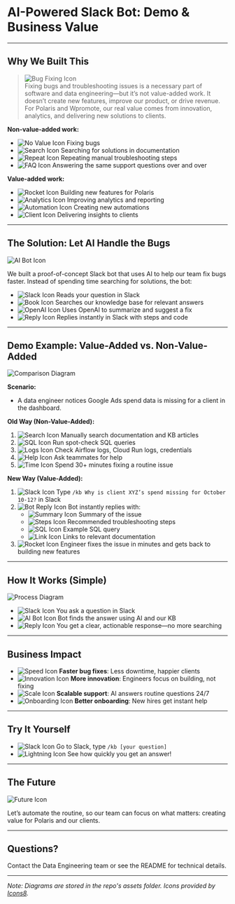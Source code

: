 # AI-Powered Slack Bot: Demo & Business Value

---

## Why We Built This

> ![Bug Fixing Icon](https://img.icons8.com/ios-filled/50/bug.png)  
Fixing bugs and troubleshooting issues is a necessary part of software and data engineering—but it’s not value-added work. It doesn’t create new features, improve our product, or drive revenue. For Polaris and Wpromote, our real value comes from innovation, analytics, and delivering new solutions to clients.

**Non-value-added work:**
- ![No Value Icon](https://img.icons8.com/ios-filled/24/delete-sign.png) Fixing bugs
- ![Search Icon](https://img.icons8.com/ios-filled/24/search.png) Searching for solutions in documentation
- ![Repeat Icon](https://img.icons8.com/ios-filled/24/repeat.png) Repeating manual troubleshooting steps
- ![FAQ Icon](https://img.icons8.com/ios-filled/24/faq.png) Answering the same support questions over and over

**Value-added work:**
- ![Rocket Icon](https://img.icons8.com/ios-filled/24/rocket.png) Building new features for Polaris
- ![Analytics Icon](https://img.icons8.com/ios-filled/24/combo-chart.png) Improving analytics and reporting
- ![Automation Icon](https://img.icons8.com/ios-filled/24/robot-2.png) Creating new automations
- ![Client Icon](https://img.icons8.com/ios-filled/24/conference-call.png) Delivering insights to clients

---

## The Solution: Let AI Handle the Bugs

![AI Bot Icon](https://img.icons8.com/ios-filled/50/artificial-intelligence.png)

We built a proof-of-concept Slack bot that uses AI to help our team fix bugs faster. Instead of spending time searching for solutions, the bot:
- ![Slack Icon](https://img.icons8.com/ios-filled/24/slack-new.png) Reads your question in Slack
- ![Book Icon](https://img.icons8.com/ios-filled/24/book.png) Searches our knowledge base for relevant answers
- ![OpenAI Icon](https://img.icons8.com/ios-filled/24/brain.png) Uses OpenAI to summarize and suggest a fix
- ![Reply Icon](https://img.icons8.com/ios-filled/24/filled-message.png) Replies instantly in Slack with steps and code

---

## Demo Example: Value-Added vs. Non-Value-Added

![Comparison Diagram](https://raw.githubusercontent.com/juandavidlozano-wprom/slack-kb-demo/main/assets/value-vs-nonvalue-diagram.png)

**Scenario:**
- A data engineer notices Google Ads spend data is missing for a client in the dashboard.

**Old Way (Non-Value-Added):**
1. ![Search Icon](https://img.icons8.com/ios-filled/24/search.png) Manually search documentation and KB articles
2. ![SQL Icon](https://img.icons8.com/ios-filled/24/database.png) Run spot-check SQL queries
3. ![Logs Icon](https://img.icons8.com/ios-filled/24/file.png) Check Airflow logs, Cloud Run logs, credentials
4. ![Help Icon](https://img.icons8.com/ios-filled/24/help.png) Ask teammates for help
5. ![Time Icon](https://img.icons8.com/ios-filled/24/clock.png) Spend 30+ minutes fixing a routine issue

**New Way (Value-Added):**
1. ![Slack Icon](https://img.icons8.com/ios-filled/24/slack-new.png) Type `/kb Why is client XYZ’s spend missing for October 10-12?` in Slack
2. ![Bot Reply Icon](https://img.icons8.com/ios-filled/24/filled-message.png) Bot instantly replies with:
   - ![Summary Icon](https://img.icons8.com/ios-filled/24/summary-list.png) Summary of the issue
   - ![Steps Icon](https://img.icons8.com/ios-filled/24/steps.png) Recommended troubleshooting steps
   - ![SQL Icon](https://img.icons8.com/ios-filled/24/database.png) Example SQL query
   - ![Link Icon](https://img.icons8.com/ios-filled/24/link.png) Links to relevant documentation
3. ![Rocket Icon](https://img.icons8.com/ios-filled/24/rocket.png) Engineer fixes the issue in minutes and gets back to building new features

---

## How It Works (Simple)

![Process Diagram](https://raw.githubusercontent.com/juandavidlozano-wprom/slack-kb-demo/main/assets/bot-process-diagram.png)

- ![Slack Icon](https://img.icons8.com/ios-filled/24/slack-new.png) You ask a question in Slack
- ![AI Bot Icon](https://img.icons8.com/ios-filled/24/artificial-intelligence.png) Bot finds the answer using AI and our KB
- ![Reply Icon](https://img.icons8.com/ios-filled/24/filled-message.png) You get a clear, actionable response—no more searching

---

## Business Impact
- ![Speed Icon](https://img.icons8.com/ios-filled/24/fast.png) **Faster bug fixes**: Less downtime, happier clients
- ![Innovation Icon](https://img.icons8.com/ios-filled/24/idea.png) **More innovation**: Engineers focus on building, not fixing
- ![Scale Icon](https://img.icons8.com/ios-filled/24/expand-arrow.png) **Scalable support**: AI answers routine questions 24/7
- ![Onboarding Icon](https://img.icons8.com/ios-filled/24/training.png) **Better onboarding**: New hires get instant help

---

## Try It Yourself
- ![Slack Icon](https://img.icons8.com/ios-filled/24/slack-new.png) Go to Slack, type `/kb [your question]`
- ![Lightning Icon](https://img.icons8.com/ios-filled/24/lightning-bolt.png) See how quickly you get an answer!

---

## The Future

![Future Icon](https://img.icons8.com/ios-filled/50/futurama-bender.png)

Let’s automate the routine, so our team can focus on what matters: creating value for Polaris and our clients.

---

## Questions?
Contact the Data Engineering team or see the README for technical details.

---

*Note: Diagrams are stored in the repo's assets folder. Icons provided by [Icons8](https://icons8.com/).*
